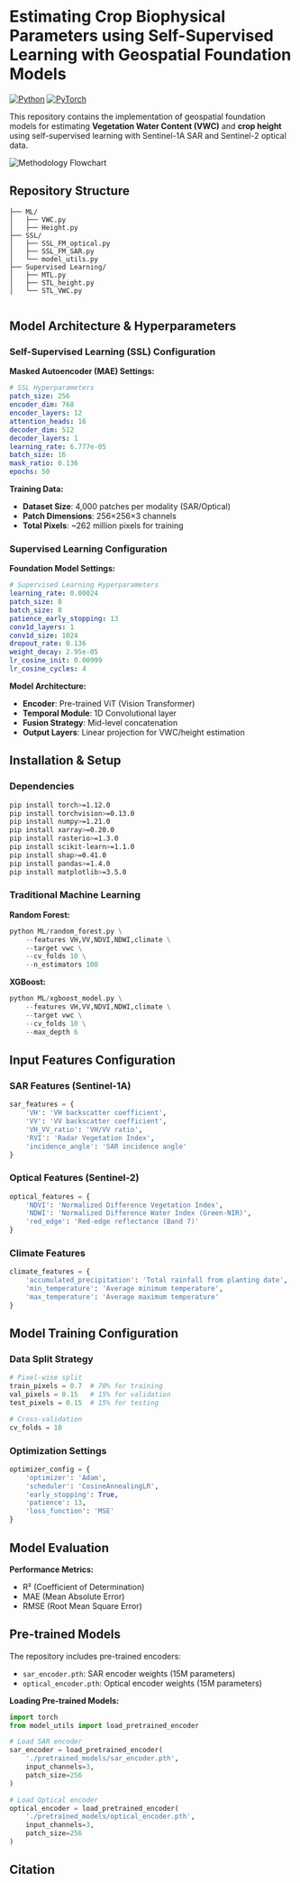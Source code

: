 # Estimating Crop Biophysical Parameters using Self-Supervised Learning with Geospatial Foundation Models

[![Python](https://img.shields.io/badge/python-3.8+-blue.svg)](https://www.python.org/downloads/)
[![PyTorch](https://img.shields.io/badge/PyTorch-1.12+-orange.svg)](https://pytorch.org/)

This repository contains the implementation of geospatial foundation models for estimating **Vegetation Water Content (VWC)** and **crop height** using self-supervised learning with Sentinel-1A SAR and Sentinel-2 optical data.

![Methodology Flowchart](flowchart.png)

## **Repository Structure**

```
├── ML/                           
│   ├── VWC.py            
│   ├── Height.py                  
├── SSL/          
│   ├── SSL_FM_optical.py                
│   ├── SSL_FM_SAR.py                 
│   └── model_utils.py           
├── Supervised Learning/                          
│   ├── MTL.py          
│   ├── STL_height.py        
│   └── STL_VWC.py    
          
```

## **Model Architecture & Hyperparameters**

### Self-Supervised Learning (SSL) Configuration

**Masked Autoencoder (MAE) Settings:**
```yaml
# SSL Hyperparameters
patch_size: 256
encoder_dim: 768
encoder_layers: 12
attention_heads: 16
decoder_dim: 512
decoder_layers: 1
learning_rate: 6.777e-05
batch_size: 16
mask_ratio: 0.136
epochs: 50
```

**Training Data:**
- **Dataset Size**: 4,000 patches per modality (SAR/Optical)
- **Patch Dimensions**: 256×256×3 channels
- **Total Pixels**: ~262 million pixels for training

### Supervised Learning Configuration

**Foundation Model Settings:**
```yaml
# Supervised Learning Hyperparameters
learning_rate: 0.00024
patch_size: 8
batch_size: 8
patience_early_stopping: 13
conv1d_layers: 1
conv1d_size: 1024
dropout_rate: 0.136
weight_decay: 2.95e-05
lr_cosine_init: 0.00999
lr_cosine_cycles: 4
```

**Model Architecture:**
- **Encoder**: Pre-trained ViT (Vision Transformer)
- **Temporal Module**: 1D Convolutional layer
- **Fusion Strategy**: Mid-level concatenation
- **Output Layers**: Linear projection for VWC/height estimation

## **Installation & Setup**

### Dependencies
```bash
pip install torch>=1.12.0
pip install torchvision>=0.13.0
pip install numpy>=1.21.0
pip install xarray>=0.20.0
pip install rasterio>=1.3.0
pip install scikit-learn>=1.1.0
pip install shap>=0.41.0
pip install pandas>=1.4.0
pip install matplotlib>=3.5.0
```

### Traditional Machine Learning

**Random Forest:**
```python
python ML/random_forest.py \
    --features VH,VV,NDVI,NDWI,climate \
    --target vwc \
    --cv_folds 10 \
    --n_estimators 100
```

**XGBoost:**
```python
python ML/xgboost_model.py \
    --features VH,VV,NDVI,NDWI,climate \
    --target vwc \
    --cv_folds 10 \
    --max_depth 6
```

## **Input Features Configuration**

### SAR Features (Sentinel-1A)
```python
sar_features = {
    'VH': 'VH backscatter coefficient',
    'VV': 'VV backscatter coefficient', 
    'VH_VV_ratio': 'VH/VV ratio',
    'RVI': 'Radar Vegetation Index',
    'incidence_angle': 'SAR incidence angle'
}
```

### Optical Features (Sentinel-2)
```python
optical_features = {
    'NDVI': 'Normalized Difference Vegetation Index',
    'NDWI': 'Normalized Difference Water Index (Green-NIR)',
    'red_edge': 'Red-edge reflectance (Band 7)'
}
```

### Climate Features
```python
climate_features = {
    'accumulated_precipitation': 'Total rainfall from planting date',
    'min_temperature': 'Average minimum temperature',
    'max_temperature': 'Average maximum temperature'
}
```

## **Model Training Configuration**

### Data Split Strategy
```python
# Pixel-wise split
train_pixels = 0.7  # 70% for training
val_pixels = 0.15   # 15% for validation  
test_pixels = 0.15  # 15% for testing

# Cross-validation
cv_folds = 10
```

### Optimization Settings
```python
optimizer_config = {
    'optimizer': 'Adam',
    'scheduler': 'CosineAnnealingLR',
    'early_stopping': True,
    'patience': 13,
    'loss_function': 'MSE'
}
```

## **Model Evaluation**

**Performance Metrics:**
- R² (Coefficient of Determination)
- MAE (Mean Absolute Error)
- RMSE (Root Mean Square Error)


## **Pre-trained Models**

The repository includes pre-trained encoders:
- `sar_encoder.pth`: SAR encoder weights (15M parameters)
- `optical_encoder.pth`: Optical encoder weights (15M parameters)

**Loading Pre-trained Models:**
```python
import torch
from model_utils import load_pretrained_encoder

# Load SAR encoder
sar_encoder = load_pretrained_encoder(
    './pretrained_models/sar_encoder.pth',
    input_channels=3,
    patch_size=256
)

# Load Optical encoder  
optical_encoder = load_pretrained_encoder(
    './pretrained_models/optical_encoder.pth',
    input_channels=3,
    patch_size=256
)
```

## **Citation**

